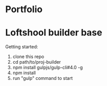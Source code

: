 # Portfolio
# Loftshool builder base

Getting started:

1. clone this repo
2. cd path/to/proj-builder
3. npm install gulpjs/gulp-cli#4.0 -g
4. npm install
5. run "gulp" command to start

